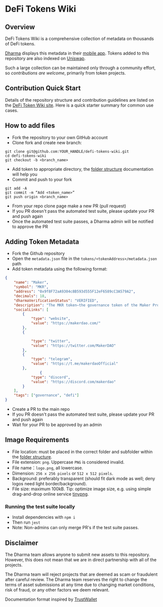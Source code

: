 # DeFi Tokens Wiki

## Overview

DeFi Tokens Wiki is a comprehensive collection of metadata on thousands of DeFi tokens.

[Dharma](https://dharma.io/) displays this metadata in their [mobile app](https://apps.apple.com/us/app/dharma-save-send-globally/id1495144415). Tokens added to this repository are also indexed on [Uniswap](https://uniswap.org/).

Such a large collection can be maintained only through a community effort, so *contributions are welcome*,
primarily from token projects.


## Contribution Quick Start

Details of the repository structure and contribution guidelines are listed on the
[DeFi Token Wiki site](https://www.notion.so/teamdharma/DeFi-Token-Wiki-ae228157933d40a7a956ae51ccfa1337).
Here is a quick starter summary for common use cases.


## How to add files

- Fork the repository to your own GitHub account
- Clone fork and create new branch:

```
git clone git@github.com:YOUR_HANDLE/defi-tokens-wiki.git
cd defi-tokens-wiki
git checkout -b <branch_name>
```

- Add token to appropriate directory, the [folder structure](https://www.notion.so/teamdharma/Repository-Details-b96fbfa6973d449e8526aef323b16c88#6c63d3c92fea44c4acf9a3a499cbf946) documentation will help you
- Commit and push to your fork

```
git add -A
git commit -m “Add <token_name>”
git push origin <branch_name>
```

- From your repo clone page make a new PR (pull request)
- If you PR doesn't pass the automated test suite, please update your PR and push again
- Once the automated test suite passes, a Dharma admin will be notified to approve the PR

## Adding Token Metadata
- Fork the Github repository
- Open the `metadata.json` file in the `tokens/<tokenAddress>/metadata.json` path
- Add token metadata using the following format:
```json
{
    "name": "Maker",
    "symbol": "MKR",
    "address": "0x9f8F72aA9304c8B593d555F12eF6589cC3A579A2",
    "decimals": 18,
    "dharmaVerificationStatus": "VERIFIED",
    "description": "The MKR token—the governance token of the Maker Protocol—allows those who hold it to vote on changes to the Maker Protocol. Note that anyone, not only MKR holders, can submit proposals for an MKR vote.",
    "socialLinks": [
        {
            "type": "website",
            "value": "https://makerdao.com/"
        },
        {

            "type": "twitter",
            "value": "https://twitter.com/MakerDAO"
        },
        {
            "type": "telegram",
            "value": "https://t.me/makerdaoOfficial"
        },
				{
            "type": "discord",
            "value": "https://discord.com/makerdao"
        }
    ],
    "tags": ["governance", "defi"]
}
```
- Create a PR to the main repo
- If you PR doesn't pass the automated test suite, please update your PR and push again
- Wait for your PR to be approved by an admin


## Image Requirements

- File location: must be placed in the correct folder and subfolder within the [folder structure](https://www.notion.so/teamdharma/Repository-Details-b96fbfa6973d449e8526aef323b16c88#6c63d3c92fea44c4acf9a3a499cbf946).
- File extension: `png`. Uppercase `PNG` is considered invalid.
- File name：`logo.png`, all lowercase.
- Dimension: `256 x 256 pixels` or `512 x 512 pixels`.
- Background: preferably transparent (should fit dark mode as well; deny logos need light border/background).
- File size: maximum 100kB. Tip: optimize image size, e.g. using simple drag-and-drop online service [tinypng](https://tinypng.com/).


### Running the test suite locally
- Install dependencies with `npm i`
- Then run `jest`
- Note: Non-admins can only merge PR's if the test suite passes.


## Disclaimer
The Dharma team allows anyone to submit new assets to this repository. However, this does not mean that we are in direct partnership with all of the projects.

The Dharma team will reject projects that are deemed as scam or fraudulent after careful review.
The Dharma team reserves the right to change the terms of asset submissions at any time due to changing market conditions, risk of fraud, or any other factors we deem relevant.

Documentation format inspired by [TrustWallet](https://github.com/trustwallet/assets)
